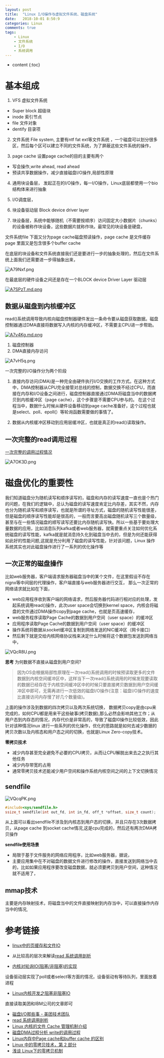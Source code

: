 ```yaml
---
layout: post
title:  "Linux I/O操作与虚拟文件系统、磁盘系统"
date:   2018-10-01 8:50:9
categories: Linux
comments: true
tags:
    - Linux    
    - 文件系统
    - I/O
    - 系统调用 
---
```


* content
{:toc}


# 基本组成

1. VFS 虚拟文件系统

  - Super block 超级块
  - inode 索引节点
  - file 文件对象
  - dentify 目录项

2. 文件系统 File system, 主要有ntf fat ext等文件系统 ，一个磁盘可以划分很多区，然后每个区可以建立不同的文件系统，为了屏蔽这些文件系统的操作，

3. page cache 设置page cache的目的主要有两个
  - 写会操作,write ahead, read ahead
  - 预读共享数据操作，减少直接磁盘I/O操作,局部性原理

4. 通用块设备层， 发起正在的I/O操作，每一I/O操作，Linux底层都使用一个bio结构体来进行抽象 


5. I/O调度层，


6. 块设备驱动层  Block device driver layer

7. 块设备层，系统中能够随机（不需要按顺序）访问固定大小数据片（chunks）的设备被称作块设备，这些数据片就称作块。最常见的块设备是硬盘，


文件系统file 下面又分为page cache磁盘预读操作，page cache 是文件缓存 page 里面又是包含很多个buffer cache


在底层的块设备和文件系统直接我们还是要进行一步的抽象处理的，然后在文件系统上面我们还需要进一步得抽象出来， 

![A79Nxf.png](https://s2.ax1x.com/2019/04/10/A79Nxf.png)

在最底层的硬件设备之间还是存在一个BLOCK device Driver Layer  驱动层

[![A7SPzT.md.png](https://s2.ax1x.com/2019/04/10/A7SPzT.md.png)](https://imgchr.com/i/A7SPzT)





## 数据从磁盘到内核缓冲区


read()系统调用导致内核向磁盘控制器硬件发出一条命令要从磁盘获取数据。磁盘控制器通过DMA直接将数据写入内核的内存缓冲区，不需要主CPU进一步帮助。

[![A7v4Kg.md.png](https://s2.ax1x.com/2019/04/11/A7v4Kg.md.png)](https://imgchr.com/i/A7v4Kg)



1. 磁盘控制器
2. DMA直接内存访问

![A7vH5q.png](https://s2.ax1x.com/2019/04/11/A7vH5q.png)

一次完整的I/O操作分为两个阶段

1. 直接内存访问(DMA)是一种完全由硬件执行I/O交换的工作方式。在这种方式中，DMA控制器从CPU完全接管对总线的控制，数据交换不经过CPU，而直接在内存和I/O设备之间进行，磁盘控制器直接通过DMA将磁盘当中的数据拷贝到内核缓冲区（page cache），这个步骤是不需要CPU参与的。 在这个过程当中，数据什么时候从硬件设备移动到page cache准备好，这个过程也就是select、poll、epoll(）等轮询函数需要做的事情了。

2. 数据从内核缓冲区移动到应用层缓冲区，也就是真正的read()读取操作。


## 一次完整的read调用过程

[一次完整的调用过程情况](https://blog.csdn.net/gdj0001/article/details/80136364)


![A7OK3D.png](https://s2.ax1x.com/2019/04/11/A7OK3D.png)


# 磁盘优化的重要性
我们知道磁盘分为随机读写和顺序读写的，磁盘和内存的读写速度一直也是个热门的问题，在我们的逻辑中，总认为磁盘的读写速度肯定比内存差，其实不然，内存也分为随机读写和顺序读写，也就是所谓的寻址方式，磁盘的随机读写性能很差，但是磁盘的顺序读写性能却是很高的，一般而言要高出磁盘随机读写三个数量级， 甚至与在一些情况磁盘的顺写读写还要比内存随机读写快。所以一些基于要处理大量数据的应用，比如消息队列kafka或者web服务器，就需要重点关注如何优化系统磁盘的读写性能，kafka就是就消息持久化到磁盘当中去的，但是为何还能获得如此好的性能问题,这就是充分利用了磁盘的读写性能，针对该问题，Linux 操作系统其实也对此磁盘操作进行了一系列的优化操作等

## 一次正常的磁盘操作
比如web服务器，客户端请求服务器磁盘当中的某个文件，在这里假设不存在nignx等中间层的代理操作，客户端直接与web服务器进行交互， 那么一次正常的网络请求就比如在下面，

- web应用程序收到客户端的网络请求，然后服务器代码进行相对应的处理，发起系统调用read()操作，此次user space会切换到kernel space，内核会将磁盘的文件通过DMA操作copy到page cache，也就是页高速缓存，
- web服务程序读取Page Cache的数据到用户空间（user space）的缓冲区 
- 应用程序读取Page Cache的数据到用户空间（user space）的缓冲区
- 操作系统将数据从socket缓冲区复制到网络发送的NIC缓冲区（网卡接口）
- 然后剩下就是交给内核网络协议栈来决定什么时候将这个数据包发送到网络当中，

![VQcR8U.png](https://s2.ax1x.com/2019/05/31/VQcR8U.png)


**思考**
为何数据不直接从磁盘到用户空间?
> 因为OS会根据局部性原理在一次read()系统调用的时候预读取更多的文件数据到内核空间缓冲区中，这样当下一次read()系统调用的时候发现要读取的数据已经存在于内核空间缓冲区中的时候只要直接拷贝数据到用户空间缓冲区中即可，无需再进行一次低效的磁盘I/O操作(注意：磁盘I/O操作的速度比直接访问内存慢了好几个数量级)。




上面的操作涉及到数据的四次拷贝以及两次系统切换， 数据拷贝copy是由cpu来完成的，如何CPU都是用来干这些破事(拷贝数据),那么必然会影响其他工作；从用户态到内存态的情况，内存代价是非常高的，导致了磁盘I0操作比较低效，因此针对该种情况linux 进行一些系列的优化操作，优化的思路就是如何去减少数据的拷贝次数以及内核态和用户态之间的切换，也就是Linux Zero-copy技术。

**零拷贝技术**

- 减少内存甚至完全避免不必要的CPU拷贝，从而让CPU解脱出来去之之执行其他任务
- 减少内存带宽的占用
- 通常零拷贝技术还能减少用户空间和操作系统内核空间之间的上下文切换情况

## sendfile

![VQcqPK.png](https://s2.ax1x.com/2019/05/31/VQcqPK.png)


```c
#include<sys/sendfile.h>
ssize_t sendfile(int out_fd, int in_fd, off_t *offset, size_t count);
```
从上面可以看出sendfile不涉及到内核态到用户态的切换，并且只存在3次数据拷贝，从page cache 到socket cache情况,这是cpu完成的，然后还有两次DMA拷贝操作


**sendfile使用场景**
- 局限于基于文件服务的网络应用程序，比如web服务器，据说，
- 主要应用集中在不对磁盘的数据文件进行修改的操作，直接发送到网络当中去的，比如如果应用程序要改变磁盘数据，就必须要拷贝到用户空间，这种情况就不适用了，
## mmap技术

主要是内存映射技术，将磁盘当中的文件直接映射到内存当中，可以直接操作内存当中的情况,

# 参考链接

- [linux中的页缓存和文件IO](https://blog.csdn.net/gdj0001/article/details/80136364)

- 从比较高的层次来解读[read 系统调用剖析](https://www.ibm.com/developerworks/cn/linux/l-cn-read/index.html)

- [内核对轮询IO(阻塞/非阻塞)的实现](https://blog.csdn.net/qq_28992301/article/details/53142826)


设备驱动层实现了poll或者select等方面的情况，设备驱动有等待队列，里面放着进程

- [Linux内核开发之阻塞非阻塞IO](https://blog.csdn.net/yi412/article/details/25001991)

直接读取美团和IBM公司的文章即可
- [磁盘I/O那些事 - 美团技术团队](https://tech.meituan.com/2017/05/19/about-desk-io.html)
- [read 系统调用剖析](https://www.ibm.com/developerworks/cn/linux/l-cn-read/index.html)
- [Linux 内核的文件 Cache 管理机制介绍](https://www.ibm.com/developerworks/cn/linux/l-cache/index.html)
- [磁盘DMA过程分析 write的调用过程](https://www.cnblogs.com/javawebsoa/archive/2013/03/30/2990483.html)
- [Linux内存中Page cache和buffer cache 的区别](https://blog.csdn.net/haiross/article/details/39478959)
- [Linux 中的零拷贝技术，第 2 部分](https://www.ibm.com/developerworks/cn/linux/l-cn-zerocopy2/index.html)
- [浅谈 Linux下的零拷贝机制 ](https://cloud.tencent.com/developer/article/1152609)
